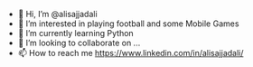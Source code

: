 - 👋 Hi, I’m @alisajjadali
- 👀 I’m interested in playing football and some Mobile Games
- 🌱 I’m currently learning Python
- 💞️ I’m looking to collaborate on ...
- 📫 How to reach me https://www.linkedin.com/in/alisajjadali/

<!---
alisajjadali/alisajjadali is a ✨ special ✨ repository because its `README.md` (this file) appears on your GitHub profile.
You can click the Preview link to take a look at your changes.
--->
